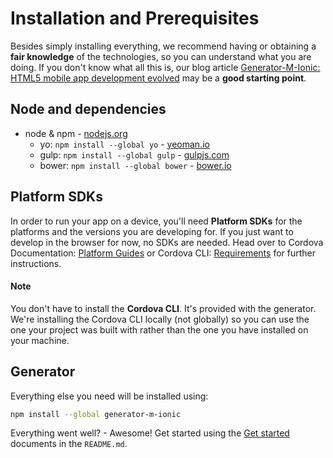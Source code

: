 # Installation and Prerequisites

Besides simply installing everything, we recommend having or obtaining a **fair knowledge** of the technologies, so you can understand what you are doing. If you don't know what all this is, our blog article [Generator-M-Ionic: HTML5 mobile app development evolved](http://blog.mwaysolutions.com/2015/09/10/generator-m-ionic-html5-mobile-app-development-evolved/) may be a **good starting point**.

## Node and dependencies
- node & npm - [nodejs.org](https://nodejs.org/)
  - yo: `npm install --global yo` - [yeoman.io](http://yeoman.io/)
  - gulp: `npm install --global gulp` - [gulpjs.com](http://gulpjs.com/)
  - bower: `npm install --global bower` - [bower.io](http://bower.io/)

## Platform SDKs
In order to run your app on a device, you'll need **Platform SDKs** for the platforms and the versions you are developing for. If you just want to develop in the browser for now, no SDKs are needed. Head over to Cordova Documentation: [Platform Guides](http://cordova.apache.org/docs/en/latest/guide/platforms/android/index.html) or Cordova CLI: [Requirements](https://github.com/apache/cordova-cli/#requirements) for further instructions.
#### Note
You don't have to install the **Cordova CLI**. It's provided with the generator. We're installing the Cordova CLI locally (not globally) so you can use the one your project was built with rather than the one you have installed on your machine.

## Generator
Everything else you need will be installed using:
```sh
npm install --global generator-m-ionic
```

Everything went well? - Awesome! Get started using the [Get started](../../README.md#get-started) documents in the `README.md`.
